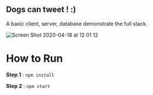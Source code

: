 ## Dogs can tweet ! :)

A basic client, server, database demonstrate the full stack.

![Screen Shot 2020-04-18 at 12 01 12](https://user-images.githubusercontent.com/52782215/79633370-bd907200-816d-11ea-9a41-ea84e79adc98.png)

# How to Run

**Step 1** : `npm install`

**Step 2** : `npm start`
